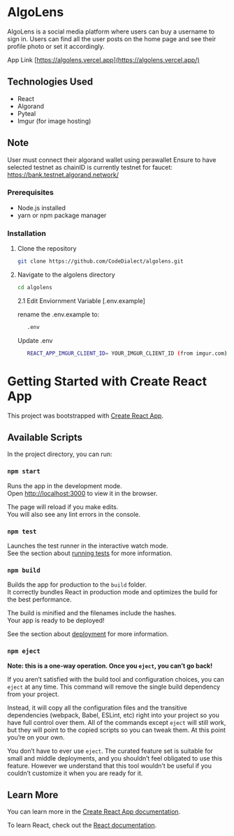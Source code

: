 # AlgoLens

AlgoLens is a social media platform where users can buy a username to sign in. Users can find all the user posts on the home page and see their profile photo or set it accordingly.

App Link 
[https://algolens.vercel.app](https://algolens.vercel.app/)


## Technologies Used

- React
- Algorand
- Pyteal
- Imgur (for image hosting)


## Note
User must connect their algorand wallet using perawallet
Ensure to have selected testnet as chainID is currently testnet
for faucet: https://bank.testnet.algorand.network/

### Prerequisites
- Node.js installed
- yarn or npm package manager
  

### Installation
1. Clone the repository
   ```sh
   git clone https://github.com/CodeDialect/algolens.git
   ```
2. Navigate to the algolens directory
    ```bash
   cd algolens
     ```
  
    2.1 Edit Enviornment Variable [.env.example]
        
    rename the .env.example to: 
    ```bash 
       .env 
    ```
       
    Update .env
    ```bash 
       REACT_APP_IMGUR_CLIENT_ID= YOUR_IMGUR_CLIENT_ID (from imgur.com)
    ```


# Getting Started with Create React App

This project was bootstrapped with [Create React App](https://github.com/facebook/create-react-app).

## Available Scripts

In the project directory, you can run:

### `npm start`

Runs the app in the development mode.\
Open [http://localhost:3000](http://localhost:3000) to view it in the browser.

The page will reload if you make edits.\
You will also see any lint errors in the console.

### `npm test`

Launches the test runner in the interactive watch mode.\
See the section about [running tests](https://facebook.github.io/create-react-app/docs/running-tests) for more information.

### `npm build`

Builds the app for production to the `build` folder.\
It correctly bundles React in production mode and optimizes the build for the best performance.

The build is minified and the filenames include the hashes.\
Your app is ready to be deployed!

See the section about [deployment](https://facebook.github.io/create-react-app/docs/deployment) for more information.

### `npm eject`

**Note: this is a one-way operation. Once you `eject`, you can’t go back!**

If you aren’t satisfied with the build tool and configuration choices, you can `eject` at any time. This command will remove the single build dependency from your project.

Instead, it will copy all the configuration files and the transitive dependencies (webpack, Babel, ESLint, etc) right into your project so you have full control over them. All of the commands except `eject` will still work, but they will point to the copied scripts so you can tweak them. At this point you’re on your own.

You don’t have to ever use `eject`. The curated feature set is suitable for small and middle deployments, and you shouldn’t feel obligated to use this feature. However we understand that this tool wouldn’t be useful if you couldn’t customize it when you are ready for it.

## Learn More

You can learn more in the [Create React App documentation](https://facebook.github.io/create-react-app/docs/getting-started).

To learn React, check out the [React documentation](https://reactjs.org/).
